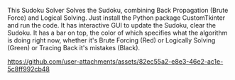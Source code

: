 This Sudoku Solver Solves the Sudoku, combining Back Propagation (Brute Force) and Logical Solving. Just install the Python package CustomTkinter and run the code. It has interactive GUI to update the Sudoku, clear the Sudoku. It has a bar on top, the color of which specifies what the algorithm is doing right now, whether it's Brute Forcing (Red) or Logically Solving (Green) or Tracing Back it's mistakes (Black).

https://github.com/user-attachments/assets/82ec55a2-e8e3-46e2-ac1e-5c8ff992cb48

